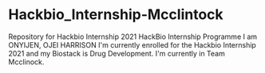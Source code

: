 # Hackbio_Internship-Mcclintock
Repository for Hackbio Internship 2021
HackBio Internship Programme
I am ONYIJEN, OJEI HARRISON
I'm currently enrolled for the Hackbio Internship 2021 and my Biostack is Drug Development. I'm currently in Team Mcclinock.
